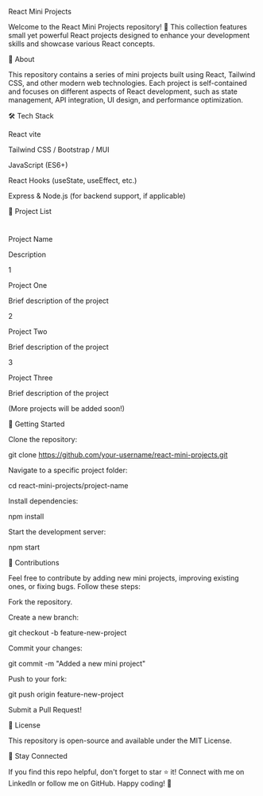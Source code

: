 React Mini Projects

Welcome to the React Mini Projects repository! 🚀 This collection features small yet powerful React projects designed to enhance your development skills and showcase various React concepts.

📌 About

This repository contains a series of mini projects built using React, Tailwind CSS, and other modern web technologies. Each project is self-contained and focuses on different aspects of React development, such as state management, API integration, UI design, and performance optimization.

🛠 Tech Stack

React vite

Tailwind CSS / Bootstrap / MUI

JavaScript (ES6+)

React Hooks (useState, useEffect, etc.)

Express & Node.js (for backend support, if applicable)

📂 Project List

#

Project Name

Description

1

Project One

Brief description of the project

2

Project Two

Brief description of the project

3

Project Three

Brief description of the project

(More projects will be added soon!)

🚀 Getting Started

Clone the repository:

git clone https://github.com/your-username/react-mini-projects.git

Navigate to a specific project folder:

cd react-mini-projects/project-name

Install dependencies:

npm install

Start the development server:

npm start

🤝 Contributions

Feel free to contribute by adding new mini projects, improving existing ones, or fixing bugs. Follow these steps:

Fork the repository.

Create a new branch:

git checkout -b feature-new-project

Commit your changes:

git commit -m "Added a new mini project"

Push to your fork:

git push origin feature-new-project

Submit a Pull Request!

📜 License

This repository is open-source and available under the MIT License.

🌟 Stay Connected

If you find this repo helpful, don't forget to star ⭐ it! Connect with me on LinkedIn or follow me on GitHub. Happy coding! 🚀
